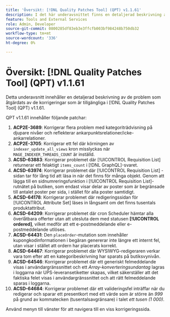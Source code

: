 ```yaml
---
title: 'Översikt: [!DNL Quality Patches Tool] (QPT) v1.1.61'
description: I det här underavsnittet finns en detaljerad beskrivning av de problem som åtgärdats av de korrigeringar som finns i  [!DNL Quality Patches Tool] (QPT) v1.1.61.
feature: Tools and External Services
role: Admin, Developer
source-git-commit: 0800285df83eb3e3ffcfb003bf984248b750db32
workflow-type: tm+mt
source-wordcount: '336'
ht-degree: 0%

---
```


# Översikt: [!DNL Quality Patches Tool] (QPT) v1.1.61

Detta underavsnitt innehåller en detaljerad beskrivning av de problem som åtgärdats av de korrigeringar som är tillgängliga i [!DNL Quality Patches Tool] (QPT) v1.1.61.

QPT v1.1.61 innehåller följande patchar:

1. **ACP2E-3689**: Korrigerar flera problem med kategoriträdvisning på djupare nivåer och reflekterar ankarpunktsrelationer/icke-ankarrelationer.
1. **ACP2E-3705**: Korrigerar ett fel där körningen av `indexer_update_all_views` kron misslyckas när `MAGE_INDEXER_THREADS_COUNT` är inställd.
1. **ACSD-63883**: Korrigerar problemet där [!UICONTROL Requisition List] returnerar ett felaktigt `items_count` i [!DNL GraphQL]-svaret.
1. **ACSD-63974**: Korrigerar problemet där [!UICONTROL Requisition List] -sidan tar för lång tid att läsa in när det finns för många objekt. Genom att lägga till en sidnumreringsfunktion i [!UICONTROL Requisition List]-rutnätet på butiken, som endast visar delar av poster som är begränsade till antalet poster per sida, i stället för alla poster samtidigt.
1. **ACSD-64178**: Korrigerar problemet där redigeringssidan för [!UICONTROL Attribute Set] läses in långsamt om det finns tusentals produktattribut.
1. **ACSD-64209**: Korrigerar problemet där cron Scheduler hämtar alla överlåtbara offerter utan att utesluta dem med statusen **[!UICONTROL ordered]**, vilket medför att ett e-postmeddelande eller e-postmeddelande utlöses.
1. **ACSD-64431**: Den `placeOrder`-mutation som innehåller kupongkodinformationen i begäran genererar inte längre ett internt fel, utan visar i stället att ordern har placerats korrekt.
1. **ACSD-64467**: Korrigerar problemet där WYSIWYG-redigeraren verkar vara tom efter att en kategoribeskrivning har sparats på butiksvynivån.
1. **ACSD-64546**: Korrigerar problemet där ett generiskt felmeddelande visas i användargränssnittet och ett *Array-konverteringsundantag* lagras i loggarna när UPS-leveransetiketter skapas, vilket säkerställer att det faktiska felet visas i användargränssnittet och att rätt felmeddelande sparas i loggarna.
1. **ACSD-64684**: Korrigerar problemet där ett valideringsfel inträffar när du redigerar och sparar ett presentkort med ett värde som är större än *999* på grund av kommatecken (tusentalsavgränsare) i talet *ett tusen (1 000)*.

Använd menyn till vänster för att navigera till en viss korrigeringssida.
